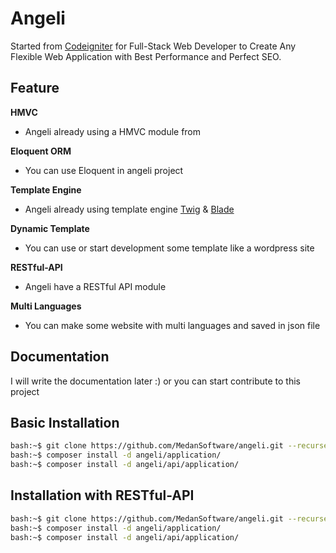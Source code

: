 # Angeli

Started from [Codeigniter](https://codeigniter.com) for Full-Stack Web Developer to Create Any Flexible Web Application with Best Performance and Perfect SEO.

## Feature

**HMVC** 
- Angeli already using a HMVC module from 

**Eloquent ORM**
- You can use Eloquent in angeli project

**Template Engine**
- Angeli already using template engine [Twig](https://twig.symfony.com) & [Blade](https://laravel.com/docs/7.x/blade)

**Dynamic Template**
- You can use or start development some template like a wordpress site

**RESTful-API**
- Angeli have a RESTful API module

**Multi Languages**
- You can make some website with multi languages and saved in json file

## Documentation

I will write the documentation later :) or you can start contribute to this project

## Basic Installation

```bash
bash:~$ git clone https://github.com/MedanSoftware/angeli.git --recurse-submodules
bash:~$ composer install -d angeli/application/
bash:~$ composer install -d angeli/api/application/
```


## Installation with RESTful-API

```bash
bash:~$ git clone https://github.com/MedanSoftware/angeli.git --recurse-submodules
bash:~$ composer install -d angeli/application/
bash:~$ composer install -d angeli/api/application/
```